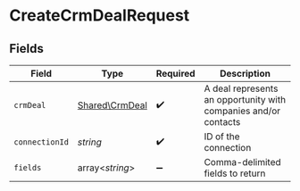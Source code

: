# CreateCrmDealRequest


## Fields

| Field                                                           | Type                                                            | Required                                                        | Description                                                     |
| --------------------------------------------------------------- | --------------------------------------------------------------- | --------------------------------------------------------------- | --------------------------------------------------------------- |
| `crmDeal`                                                       | [Shared\CrmDeal](../../Models/Shared/CrmDeal.md)                | :heavy_check_mark:                                              | A deal represents an opportunity with companies and/or contacts |
| `connectionId`                                                  | *string*                                                        | :heavy_check_mark:                                              | ID of the connection                                            |
| `fields`                                                        | array<*string*>                                                 | :heavy_minus_sign:                                              | Comma-delimited fields to return                                |